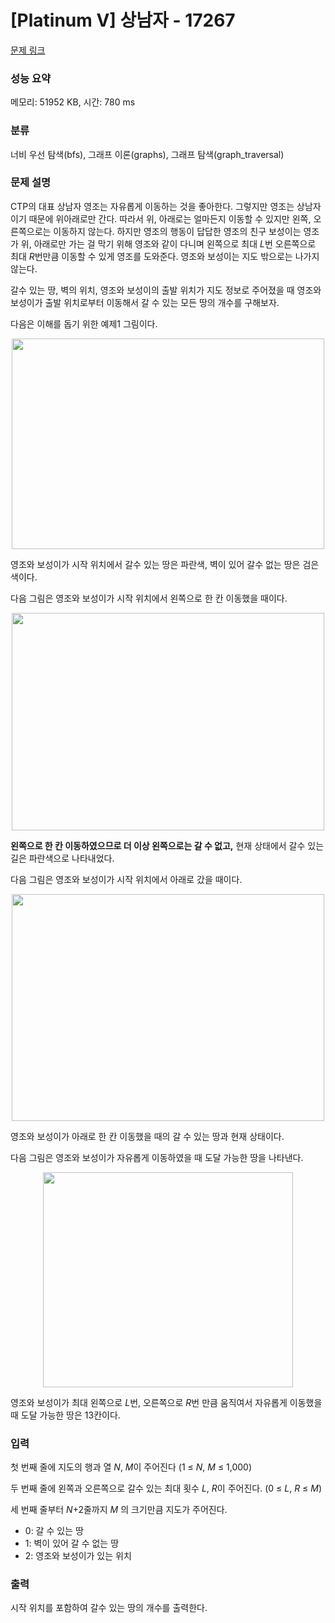# [Platinum V] 상남자 - 17267 

[문제 링크](https://www.acmicpc.net/problem/17267) 

### 성능 요약

메모리: 51952 KB, 시간: 780 ms

### 분류

너비 우선 탐색(bfs), 그래프 이론(graphs), 그래프 탐색(graph_traversal)

### 문제 설명

<p>CTP의 대표 상남자 영조는 자유롭게 이동하는 것을 좋아한다. 그렇지만 영조는 상남자이기 때문에 위아래로만 간다. 따라서 위, 아래로는 얼마든지 이동할 수 있지만 왼쪽, 오른쪽으로는 이동하지 않는다. 하지만 영조의 행동이 답답한 영조의 친구 보성이는 영조가 위, 아래로만 가는 걸 막기 위해 영조와 같이 다니며 왼쪽으로 최대 <em>L</em>번 오른쪽으로 최대 <em>R</em>번만큼 이동할 수 있게 영조를 도와준다. 영조와 보성이는 지도 밖으로는 나가지 않는다.</p>

<p>갈수 있는 땅, 벽의 위치, 영조와 보성이의 출발 위치가 지도 정보로 주어졌을 때 영조와 보성이가 출발 위치로부터 이동해서 갈 수 있는 모든 땅의 개수를 구해보자.</p>

<p>다음은 이해를 돕기 위한 예제1 그림이다.</p>

<p style="text-align: center;"><img alt="" src="https://upload.acmicpc.net/15fee471-cd34-476c-8572-cd934325c416/-/preview/" style="height: 337px; width: 500px;"></p>

<p>영조와 보성이가 시작 위치에서 갈수 있는 땅은 파란색, 벽이 있어 갈수 없는 땅은 검은색이다.</p>

<p>다음 그림은 영조와 보성이가 시작 위치에서 왼쪽으로 한 칸 이동했을 때이다.</p>

<p style="text-align: center;"><img alt="" src="https://upload.acmicpc.net/c8916dab-ab2e-45e3-8465-0820629a3d5c/-/preview/" style="height: 348px; width: 500px;"></p>

<p><strong>왼쪽으로 한 칸 이동하였으므로 더 이상 왼쪽으로는 갈 수 없고,</strong> 현재 상태에서 갈수 있는 길은 파란색으로 나타내었다.</p>

<p>다음 그림은 영조와 보성이가 시작 위치에서 아래로 갔을 때이다.</p>

<p style="text-align: center;"><img alt="" src="https://upload.acmicpc.net/9d07a586-8c16-4ebe-a2f4-b9679b497fc0/-/preview/" style="height: 363px; width: 500px;"></p>

<p>영조와 보성이가 아래로 한 칸 이동했을 때의 갈 수 있는 땅과 현재 상태이다.</p>

<p>다음 그림은 영조와 보성이가 자유롭게 이동하였을 때 도달 가능한 땅을 나타낸다.</p>

<p style="text-align: center;"><img alt="" src="https://upload.acmicpc.net/7f6bdee8-a65f-43d4-88b6-5ad0f38277d9/-/preview/" style="width: 400px; height: 344px;"></p>

<p>영조와 보성이가 최대 왼쪽으로 <em>L</em>번, 오른쪽으로 <em>R</em>번 만큼 움직여서 자유롭게 이동했을 때 도달 가능한 땅은 13칸이다.</p>

### 입력 

 <p>첫 번째 줄에 지도의 행과 열 <em>N</em>, <em>M</em>이 주어진다 (1 ≤ <em>N</em>, <em>M </em>≤ 1,000)</p>

<p>두 번째 줄에 왼쪽과 오른쪽으로 갈수 있는 최대 횟수 <em>L</em>, <em>R</em>이 주어진다. (0 ≤ <em>L</em>,<em> R</em> ≤ <em>M</em>)</p>

<p>세 번째 줄부터 <em>N</em>+2줄까지 <em>M </em>의 크기만큼 지도가 주어진다.</p>

<ul>
	<li>0: 갈 수 있는 땅</li>
	<li>1: 벽이 있어 갈 수 없는 땅</li>
	<li>2: 영조와 보성이가 있는 위치</li>
</ul>

### 출력 

 <p>시작 위치를 포함하여 갈수 있는 땅의 개수를 출력한다.</p>


